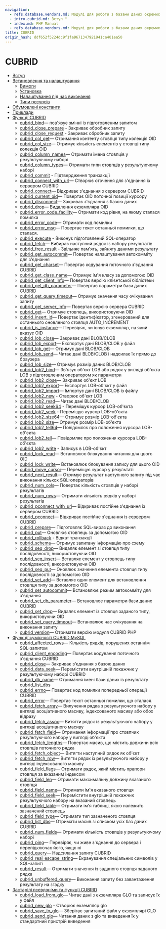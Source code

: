 ```yaml
---
navigation:
  - refs.database.vendors.md: Модулі для роботи з базами даних окремих виробників
  - intro.cubrid.md: Вступ "
  - index.md: PHP Manual
  - refs.database.vendors.md: Модулі для роботи з базами даних окремих виробників
title: CUBRID
origin_hash: ddf652f5224dc9f1fa9671347921941ca401ea50
---
```

# CUBRID

-   [Вступ](intro.cubrid.md)
-   [Встановлення та налаштування](cubrid.setup.md)
    -   [Вимоги](cubrid.requirements.md)
    -   [Установка](cubrid.installation.md)
    -   [Налаштування під час виконання](cubrid.configuration.md)
    -   [Типи ресурсів](cubrid.resources.md)
-   [Обумовлені константи](cubrid.constants.md)
-   [Приклади](cubrid.examples.md)
-   [Функції CUBRID](ref.cubrid.md)
    -   [cubrid\_bind](function.cubrid-bind.md)— пов'язує змінні із підготовленим запитом
    -   [cubrid\_close\_prepare](function.cubrid-close-prepare.md) \- Закриває обробник запиту
    -   [cubrid\_close\_request](function.cubrid-close-request.md) \- Закриває обробник запиту
    -   [cubrid\_col\_get](function.cubrid-col-get.md)— Отримання контенту стовпця типу колекція OID
    -   [cubrid\_col\_size](function.cubrid-col-size.md)— Отримує кількість елементів у стовпці типу колекція OID
    -   [cubrid\_column\_names](function.cubrid-column-names.md)— Отримати імена стовпців у результуючому наборі
    -   [cubrid\_column\_types](function.cubrid-column-types.md)— Отримати типи стовпців у результуючому наборі
    -   [cubrid\_commit](function.cubrid-commit.md) \- Підтвердження транзакції
    -   [cubrid\_connect\_with\_url](function.cubrid-connect-with-url.md)— Створює оточення для з'єднання із сервером CUBRID
    -   [cubrid\_connect](function.cubrid-connect.md)— Відкриває з'єднання з сервером CUBRID
    -   [cubrid\_current\_oid](function.cubrid-current-oid.md)— Повертає OID поточної позиції курсору
    -   [cubrid\_disconnect](function.cubrid-disconnect.md)— Закриває з'єднання з базою даних
    -   [cubrid\_drop](function.cubrid-drop.md)— Видалення екземпляра OID
    -   [cubrid\_error\_code\_facility](function.cubrid-error-code-facility.md)— Отримати код рівня, на якому сталася помилка
    -   [cubrid\_error\_code](function.cubrid-error-code.md)— Отримати код помилки
    -   [cubrid\_error\_msg](function.cubrid-error-msg.md)— Повертає текст останньої помилки, що сталася.
    -   [cubrid\_execute](function.cubrid-execute.md) \- Виконує підготовлений SQL-оператор
    -   [cubrid\_fetch](function.cubrid-fetch.md)— Вибирає наступний рядок із набору результатів
    -   [cubrid\_free\_result](function.cubrid-free-result.md) \- Звільняє пам'ять, зайняту даними результату
    -   [cubrid\_get\_autocommit](function.cubrid-get-autocommit.md)— Повертає налаштування автокомміту для з'єднання
    -   [cubrid\_get\_charset](function.cubrid-get-charset.md)— Повертає кодування поточного з'єднання CUBRID
    -   [cubrid\_get\_class\_name](function.cubrid-get-class-name.md)— Отримує ім'я класу за допомогою OID
    -   [cubrid\_get\_client\_info](function.cubrid-get-client-info.md)— Повертає версію клієнтської бібліотеки
    -   [cubrid\_get\_db\_parameter](function.cubrid-get-db-parameter.md)— Повертає параметри бази даних CUBRID
    -   [cubrid\_get\_query\_timeout](function.cubrid-get-query-timeout.md)— Отримує значення часу очікування запиту
    -   [cubrid\_get\_server\_info](function.cubrid-get-server-info.md)— Повертає версію сервера CUBRID
    -   [cubrid\_get](function.cubrid-get.md)— Отримує стовпець, використовуючи OID
    -   [cubrid\_insert\_id](function.cubrid-insert-id.md)— Повертає ідентифікатор, згенерований для останнього оновленого стовпця AUTO\_INCREMENT
    -   [cubrid\_is\_instance](function.cubrid-is-instance.md)— Перевіряє, чи існує екземпляр, на який вказує OID
    -   [cubrid\_lob\_close](function.cubrid-lob-close.md)— Закриває дані BLOB/CLOB
    -   [cubrid\_lob\_export](function.cubrid-lob-export.md)— Експортує дані BLOB/CLOB у файл
    -   [cubrid\_lob\_get](function.cubrid-lob-get.md)— Отримує дані BLOB/CLOB
    -   [cubrid\_lob\_send](function.cubrid-lob-send.md)— Читає дані BLOB/CLOB і надсилає їх прямо до браузера
    -   [cubrid\_lob\_size](function.cubrid-lob-size.md)— Отримує розмір даних BLOB/CLOB
    -   [cubrid\_lob2\_bind](function.cubrid-lob2-bind.md)— Зв'язує об'єкт LOB або рядок у вигляді об'єкта LOB з підготовленим оператором як параметри
    -   [cubrid\_lob2\_close](function.cubrid-lob2-close.md)— Закриває об'єкт LOB
    -   [cubrid\_lob2\_export](function.cubrid-lob2-export.md)— Експортує LOB-об'єкт у файл
    -   [cubrid\_lob2\_import](function.cubrid-lob2-import.md)— Імпортує дані BLOB/CLOB із файлу
    -   [cubrid\_lob2\_new](function.cubrid-lob2-new.md) \- Створює об'єкт LOB
    -   [cubrid\_lob2\_read](function.cubrid-lob2-read.md)— Читає дані BLOB/CLOB
    -   [cubrid\_lob2\_seek64](function.cubrid-lob2-seek64.md) \- Переміщує курсор LOB-об'єкта
    -   [cubrid\_lob2\_seek](function.cubrid-lob2-seek.md) \- Переміщує курсор LOB-об'єкта
    -   [cubrid\_lob2\_size64](function.cubrid-lob2-size64.md)— Отримує розмір LOB-об'єкта
    -   [cubrid\_lob2\_size](function.cubrid-lob2-size.md)— Отримує розмір LOB-об'єкта
    -   [cubrid\_lob2\_tell64](function.cubrid-lob2-tell64.md)— Повідомляє про положення курсора LOB-об'єкта
    -   [cubrid\_lob2\_tell](function.cubrid-lob2-tell.md)— Повідомляє про положення курсора LOB-об'єкта
    -   [cubrid\_lob2\_write](function.cubrid-lob2-write.md) \- Записує в LOB-об'єкт
    -   [cubrid\_lock\_read](function.cubrid-lock-read.md)— Встановлює блокування читання для цього OID
    -   [cubrid\_lock\_write](function.cubrid-lock-write.md)— Встановлює блокування запису для цього OID
    -   [cubrid\_move\_cursor](function.cubrid-move-cursor.md)— Переміщує курсор у результаті
    -   [cubrid\_next\_result](function.cubrid-next-result.md)— Отримує результат наступного запиту під час виконання кількох SQL-операторів
    -   [cubrid\_num\_cols](function.cubrid-num-cols.md)— Повертає кількість стовпців у наборі результатів
    -   [cubrid\_num\_rows](function.cubrid-num-rows.md)— Отримати кількість рядків у наборі результатів
    -   [cubrid\_pconnect\_with\_url](function.cubrid-pconnect-with-url.md)— Відкриває постійне з'єднання із сервером CUBRID
    -   [cubrid\_pconnect](function.cubrid-pconnect.md)— Відкриває постійне з'єднання із сервером CUBRID
    -   [cubrid\_prepare](function.cubrid-prepare.md)— Підготовляє SQL-вираз до виконання
    -   [cubrid\_put](function.cubrid-put.md)— Оновлює стовпець за допомогою OID
    -   [cubrid\_rollback](function.cubrid-rollback.md) \- Відкат транзакції
    -   [cubrid\_schema](function.cubrid-schema.md)— Отримує запитану інформацію про схему
    -   [cubrid\_seq\_drop](function.cubrid-seq-drop.md)— Видаляє елемент зі стовпця типу послідовності, використовуючи OID
    -   [cubrid\_seq\_insert](function.cubrid-seq-insert.md)— Вставляє елемент у стовпець типу послідовності, використовуючи OID
    -   [cubrid\_seq\_put](function.cubrid-seq-put.md)— Оновлює значення елемента стовпця типу послідовності за допомогою OID
    -   [cubrid\_set\_add](function.cubrid-set-add.md)— Вставляє один елемент для встановлення стовпця типу за допомогою OID
    -   [cubrid\_set\_autocommit](function.cubrid-set-autocommit.md)— Встановлює режим автокомміту для з'єднання
    -   [cubrid\_set\_db\_parameter](function.cubrid-set-db-parameter.md)— Встановлює параметри бази даних CUBRID
    -   [cubrid\_set\_drop](function.cubrid-set-drop.md)— Видаляє елемент із стовпця заданого типу, використовуючи OID
    -   [cubrid\_set\_query\_timeout](function.cubrid-set-query-timeout.md)— Встановлює час очікування на виконання запиту
    -   [cubrid\_version](function.cubrid-version.md)— Отримати версію модуля CUBRID PHP
-   [Функції сумісності CUBRID MySQL](cubridmysql.cubrid.md)
    -   [cubrid\_affected\_rows](function.cubrid-affected-rows.md)— Кількість рядків, порушених останнім SQL-запитом
    -   [cubrid\_client\_encoding](function.cubrid-client-encoding.md)— Повертає кодування поточного з'єднання CUBRID
    -   [cubrid\_close](function.cubrid-close.md)— Закриває з'єднання з базою даних
    -   [cubrid\_data\_seek](function.cubrid-data-seek.md)— Перемістити внутрішній покажчик у результуючому наборі CUBRID
    -   [cubrid\_db\_name](function.cubrid-db-name.md)— Отримання імені бази даних із результату cubrid\_list\_dbs
    -   [cubrid\_errno](function.cubrid-errno.md)— Повертає код помилки попередньої операції CUBRID
    -   [cubrid\_error](function.cubrid-error.md)— Повертає текст останньої помилки, що сталася.
    -   [cubrid\_fetch\_array](function.cubrid-fetch-array.md)— Вилучення рядка з результуючого набору у вигляді асоціативного масиву, індексованого масиву або обох відразу
    -   [cubrid\_fetch\_assoc](function.cubrid-fetch-assoc.md)— Витягти рядок із результуючого набору у вигляді асоціативного масиву
    -   [cubrid\_fetch\_field](function.cubrid-fetch-field.md)— Отримання інформації про стовпчик результуючого набору у вигляді об'єкта
    -   [cubrid\_fetch\_lengths](function.cubrid-fetch-lengths.md)— Повертає масив, що містить довжини всіх стовпців поточного рядка
    -   [cubrid\_fetch\_object](function.cubrid-fetch-object.md)— Витягти наступний рядок як об'єкт
    -   [cubrid\_fetch\_row](function.cubrid-fetch-row.md)— Витягти рядок із результуючого набору у вигляді індексованого масиву
    -   [cubrid\_field\_flags](function.cubrid-field-flags.md)— Отримати рядок, який містить прапори стовпця за вказаним індексом
    -   [cubrid\_field\_len](function.cubrid-field-len.md)— Отримати максимальну довжину вказаного стовпця
    -   [cubrid\_field\_name](function.cubrid-field-name.md)— Отримати ім'я вказаного стовпця
    -   [cubrid\_field\_seek](function.cubrid-field-seek.md)— Перемістити внутрішній покажчик результуючого набору на вказаний стовпець
    -   [cubrid\_field\_table](function.cubrid-field-table.md)— Отримати ім'я таблиці, якою належить зазначений стовпець
    -   [cubrid\_field\_type](function.cubrid-field-type.md)— Отримати тип зазначеного стовпця
    -   [cubrid\_list\_dbs](function.cubrid-list-dbs.md)— Отримати масив зі списком усіх баз даних CUBRID
    -   [cubrid\_num\_fields](function.cubrid-num-fields.md)— Отримати кількість стовпців у результуючому наборі
    -   [cubrid\_ping](function.cubrid-ping.md)— Перевіряє, чи живе з'єднання до сервера і перепідключає його, якщо ні
    -   [cubrid\_query](function.cubrid-query.md)— Надсилання запиту CUBRID
    -   [cubrid\_real\_escape\_string](function.cubrid-real-escape-string.md)— Екранування спеціальних символів у SQL-запиті
    -   [cubrid\_result](function.cubrid-result.md)— Отримати значення із заданого стовпця заданого рядка
    -   [cubrid\_unbuffered\_query](function.cubrid-unbuffered-query.md)— Виконання запиту без завантаження результату на згадку
-   [Застарілі псевдоніми та функції CUBRID](oldaliases.cubrid.md)
    -   [cubrid\_load\_from\_glo](function.cubrid-load-from-glo.md)— Читає дані з екземпляра GLO та записує їх у файл
    -   [cubrid\_new\_glo](function.cubrid-new-glo.md) \- Створює екземпляр glo
    -   [cubrid\_save\_to\_glo](function.cubrid-save-to-glo.md)— Зберігає запитаний файл у екземплярі GLO
    -   [cubrid\_send\_glo](function.cubrid-send-glo.md)— Читання даних з glo та виведення їх у стандартний пристрій виведення
